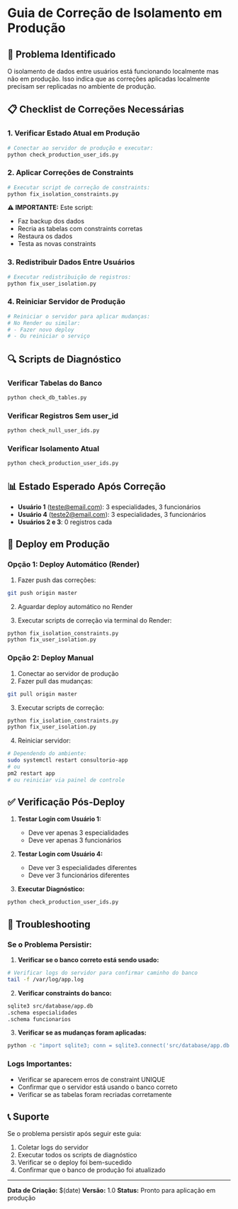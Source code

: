 # Guia de Correção de Isolamento em Produção

## 🚨 Problema Identificado

O isolamento de dados entre usuários está funcionando localmente mas não em produção. Isso indica que as correções aplicadas localmente precisam ser replicadas no ambiente de produção.

## 📋 Checklist de Correções Necessárias

### 1. Verificar Estado Atual em Produção

```bash
# Conectar ao servidor de produção e executar:
python check_production_user_ids.py
```

### 2. Aplicar Correções de Constraints

```bash
# Executar script de correção de constraints:
python fix_isolation_constraints.py
```

**⚠️ IMPORTANTE:** Este script:
- Faz backup dos dados
- Recria as tabelas com constraints corretas
- Restaura os dados
- Testa as novas constraints

### 3. Redistribuir Dados Entre Usuários

```bash
# Executar redistribuição de registros:
python fix_user_isolation.py
```

### 4. Reiniciar Servidor de Produção

```bash
# Reiniciar o servidor para aplicar mudanças:
# No Render ou similar:
# - Fazer novo deploy
# - Ou reiniciar o serviço
```

## 🔍 Scripts de Diagnóstico

### Verificar Tabelas do Banco
```bash
python check_db_tables.py
```

### Verificar Registros Sem user_id
```bash
python check_null_user_ids.py
```

### Verificar Isolamento Atual
```bash
python check_production_user_ids.py
```

## 📊 Estado Esperado Após Correção

- **Usuário 1** (teste@email.com): 3 especialidades, 3 funcionários
- **Usuário 4** (teste2@email.com): 3 especialidades, 3 funcionários
- **Usuários 2 e 3**: 0 registros cada

## 🚀 Deploy em Produção

### Opção 1: Deploy Automático (Render)

1. Fazer push das correções:
```bash
git push origin master
```

2. Aguardar deploy automático no Render

3. Executar scripts de correção via terminal do Render:
```bash
python fix_isolation_constraints.py
python fix_user_isolation.py
```

### Opção 2: Deploy Manual

1. Conectar ao servidor de produção
2. Fazer pull das mudanças:
```bash
git pull origin master
```

3. Executar scripts de correção:
```bash
python fix_isolation_constraints.py
python fix_user_isolation.py
```

4. Reiniciar servidor:
```bash
# Dependendo do ambiente:
sudo systemctl restart consultorio-app
# ou
pm2 restart app
# ou reiniciar via painel de controle
```

## ✅ Verificação Pós-Deploy

1. **Testar Login com Usuário 1:**
   - Deve ver apenas 3 especialidades
   - Deve ver apenas 3 funcionários

2. **Testar Login com Usuário 4:**
   - Deve ver 3 especialidades diferentes
   - Deve ver 3 funcionários diferentes

3. **Executar Diagnóstico:**
```bash
python check_production_user_ids.py
```

## 🔧 Troubleshooting

### Se o Problema Persistir:

1. **Verificar se o banco correto está sendo usado:**
```bash
# Verificar logs do servidor para confirmar caminho do banco
tail -f /var/log/app.log
```

2. **Verificar constraints do banco:**
```bash
sqlite3 src/database/app.db
.schema especialidades
.schema funcionarios
```

3. **Verificar se as mudanças foram aplicadas:**
```bash
python -c "import sqlite3; conn = sqlite3.connect('src/database/app.db'); cursor = conn.cursor(); cursor.execute('SELECT user_id, COUNT(*) FROM especialidades GROUP BY user_id'); print(cursor.fetchall())"
```

### Logs Importantes:

- Verificar se aparecem erros de constraint UNIQUE
- Confirmar que o servidor está usando o banco correto
- Verificar se as tabelas foram recriadas corretamente

## 📞 Suporte

Se o problema persistir após seguir este guia:

1. Coletar logs do servidor
2. Executar todos os scripts de diagnóstico
3. Verificar se o deploy foi bem-sucedido
4. Confirmar que o banco de produção foi atualizado

---

**Data de Criação:** $(date)
**Versão:** 1.0
**Status:** Pronto para aplicação em produção